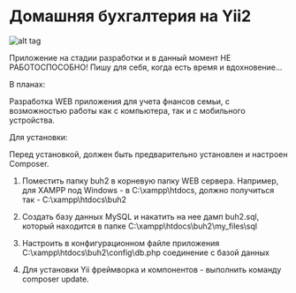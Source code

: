 Домашняя бухгалтерия на Yii2
================================

![alt tag](https://github.com/TimurMelnikov/buh2/master/my_files/images/screenshot.png)

Приложение на стадии разработки и в данный момент НЕ РАБОТОСПОСОБНО! Пишу для себя, когда есть время и вдохновение...

В планах: 

Разработка WEB приложения для учета фнансов семьи, с возможностью работы как с компьютера, так и с мобильного устройства.

Для установки:

Перед установкой, должен быть предварительно установлен и настроен Composer.

1. Поместить папку buh2 в корневую папку WEB сервера. Например, для XAMPP под Windows - в C:\xampp\htdocs, должно получиться так - C:\xampp\htdocs\buh2

2. Создать базу данных MySQL и накатить на нее дамп buh2.sql, который находится в папке C:\xampp\htdocs\buh2\my_files\sql

3. Настроить в конфигурационном файле приложения C:\xampp\htdocs\buh2\config\db.php соединение с базой данных

4. Для установки Yii фреймворка и компонентов - выполнить команду composer update.
